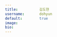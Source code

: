 ```yaml
---
title:          김도현
username:       dohyun
default:        true
image:          
bio:            
---
```

